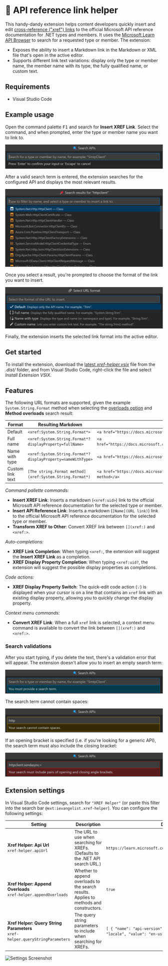 # 🔗 API reference link helper

This handy-dandy extension helps content developers quickly insert and edit [cross-reference ("xref") links](https://learn.microsoft.com/contribute/content/how-to-write-links?branch=main#xref-cross-reference-links) to the official Microsoft API reference documentation for .NET types and members. It uses the [Microsoft Learn API Browser](https://learn.microsoft.com/api/apibrowser/dotnet/search) to search for a requested type or member. The extension:

- Exposes the ability to insert a Markdown link in the Markdown or XML file that's open in the active editor.
- Supports different link text variations: display only the type or member name, the member name with its type, the fully qualified name, or custom text.

## Requirements

- Visual Studio Code

## Example usage

Open the command palette <kbd>F1</kbd> and search for **Insert XREF Link**. Select the command, and when prompted, enter the type or member name you want to link to.

![Insert XREF link](images/command-pallette-insert-xref.png)

After a valid search term is entered, the extension searches for the configured API and displays the most relevant results.

![Results](images/command-pallette-insert-xref-results.png)

Once you select a result, you're prompted to choose the format of the link you want to insert.

![URL formats](images/command-pallette-insert-xref-all-formats.png)

Finally, the extension inserts the selected link format into the active editor.

## Get started

To install the extension, download the [latest _xref-helper.vsix_](https://github.com/IEvangelist/xref-helper/blob/main/dist/xref-helper.vsix) file from the _.dist/_ folder, and from Visual Studio Code, right-click the file and select _Install Extension VSIX_.

## Features

The following URL formats are supported, given the example `System.String.Format` method when selecting the [overloads option](#overloads-option) and **Method overloads** search result:

| Format | Resulting Markdown | Example HTML |
|--|--|--|
| Default | `<xref:System.String.Format*>` | `<a href="https://docs.microsoft.com/dotnet/api/system.string.format">Format</a>` |
| Full name | `<xref:System.String.Format*?displayProperty=fullName>` | `<a href="https://docs.microsoft.com/dotnet/api/system.string.format">System.String.Format</a>` |
| Name with type | `<xref:System.String.Format*?displayProperty=nameWithType>` | `<a href="https://docs.microsoft.com/dotnet/api/system.string.format">String.Format</a>` |
| Custom link text | `[The string.Format method](xref:System.String.Format*)` | `<a href="https://docs.microsoft.com/dotnet/api/system.string.format">The string.Format method</a>` |

_Command pallette commands:_

- **Insert XREF Link**: Inserts a markdown (`<xref:uid>`) link to the official Microsoft API reference documentation for the selected type or member.
- **Insert API Reference Link**: Inserts a markdown (`[Name](URL link)`) link to the official Microsoft API reference documentation for the selected type or member.
- **Transform XREF to Other**: Convert XREF link between `[](xref:)` and `<xref:>`.

_Auto-completions:_

- **XREF Link Completion**: When typing `<xref:`, the extension will suggest the **Insert XREF Link** as a completion.
- **XREF Display Property Completion**: When typing `<xref:uid?`, the extension will suggest the possible display properties as completions.

_Code actions:_

- **XREF Display Property Switch**: The quick-edit code action (💡) is displayed when your cursor is on a line that contains an `xref` link with an existing display property, allowing you to quickly change the display property.

_Context menu commands:_

- **Convert XREF Link**: When a full `xref` link is selected, a context menu command is available to convert the link between `[](xref:)` and `<xref:>`.

### Search validations

After you start typing, if you delete the text, there's a validation error that will appear. The extension doesn't allow you to insert an empty search term:

![Empty](images/command-pallette-insert-xref-validation-empty.png)

The search term cannot contain spaces:

![Spaces](images/command-pallette-insert-xref-validation-space.png)

If an opening bracket is specified (i.e. if you're looking for a generic API), the search term must also include the closing bracket:

![Brackets](images/command-pallette-insert-xref-validation-brackets.png)

## Extension settings

In Visual Studio Code settings, search for `"XREF Helper"` (or paste this filter into the search bar `@ext:ievangelist.xref-helper`). You can configure the following settings:

| Setting | Description | Default |
|--|--|--|
| **Xref Helper: Api Url** <br/> `xref-helper.apiUrl` | The URL to use when searching for XREFs. (Defaults to the .NET API search URL.) | `https://learn.microsoft.com/api/apibrowser/dotnet/search` |
| <a name="overloads-option" />**Xref Helper: Append Overloads** <br/> `xref-helper.appendOverloads` | Whether to append overloads to the search results. Applies to methods and constructors. | `true` |
| **Xref Helper: Query String Parameters** <br/> `xref-helper.queryStringParameters` | The query string parameters to include when searching for XREFs. | `[ { "name": "api-version", "value": "0.2" }, { "name": "locale", "value": "en-us" } ]` |

![Settings Screenshot](images/settings.png)
